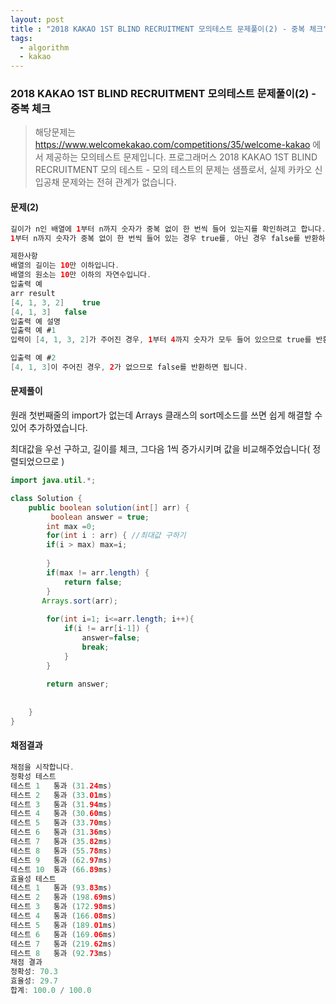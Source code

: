 ```yaml
---
layout: post
title : "2018 KAKAO 1ST BLIND RECRUITMENT 모의테스트 문제풀이(2) - 중복 체크"
tags: 
  - algorithm
  - kakao
---
```


### 2018 KAKAO 1ST BLIND RECRUITMENT 모의테스트 문제풀이(2) - 중복 체크

> 해당문제는 https://www.welcomekakao.com/competitions/35/welcome-kakao 에서 제공하는 모의테스트 문제입니다. 
프로그래머스 2018 KAKAO 1ST BLIND RECRUITMENT 모의 테스트 - 모의 테스트의 문제는 샘플로서, 실제 카카오 신입공채 문제와는 전혀 관계가 없습니다.

#### 문제(2)
```java
길이가 n인 배열에 1부터 n까지 숫자가 중복 없이 한 번씩 들어 있는지를 확인하려고 합니다.
1부터 n까지 숫자가 중복 없이 한 번씩 들어 있는 경우 true를, 아닌 경우 false를 반환하도록 함수 solution을 완성해주세요.

제한사항
배열의 길이는 10만 이하입니다.
배열의 원소는 10만 이하의 자연수입니다.
입출력 예
arr	result
[4, 1, 3, 2]	true
[4, 1, 3]	false
입출력 예 설명
입출력 예 #1
입력이 [4, 1, 3, 2]가 주어진 경우, 1부터 4까지 숫자가 모두 들어 있으므로 true를 반환하면 됩니다.

입출력 예 #2
[4, 1, 3]이 주어진 경우, 2가 없으므로 false를 반환하면 됩니다.

```


#### 문제풀이

원래 첫번째줄의 import가 없는데 Arrays 클래스의 sort메소드를 쓰면 쉽게 해결할 수 있어 추가하였습니다.

최대값을 우선 구하고, 길이를 체크, 그다음 1씩 증가시키며 값을 비교해주었습니다( 정렬되었으므로 )

```java
import java.util.*;

class Solution {
    public boolean solution(int[] arr) {
         boolean answer = true;
        int max =0;
        for(int i : arr) { //최대값 구하기
        if(i > max) max=i;
          
        }
        if(max != arr.length) {
            return false;
        }
       Arrays.sort(arr);
      
        for(int i=1; i<=arr.length; i++){
            if(i != arr[i-1]) {
                answer=false;
                break;
            }
        }
              
        return answer;
        
        
    }
}

```

#### 채점결과
```java
채점을 시작합니다.
정확성 테스트
테스트 1	통과 (31.24ms)
테스트 2	통과 (33.01ms)
테스트 3	통과 (31.94ms)
테스트 4	통과 (30.60ms)
테스트 5	통과 (33.70ms)
테스트 6	통과 (31.36ms)
테스트 7	통과 (35.82ms)
테스트 8	통과 (55.78ms)
테스트 9	통과 (62.97ms)
테스트 10	통과 (66.89ms)
효율성 테스트
테스트 1	통과 (93.83ms)
테스트 2	통과 (198.69ms)
테스트 3	통과 (172.98ms)
테스트 4	통과 (166.08ms)
테스트 5	통과 (189.01ms)
테스트 6	통과 (169.06ms)
테스트 7	통과 (219.62ms)
테스트 8	통과 (92.73ms)
채점 결과
정확성: 70.3
효율성: 29.7
합계: 100.0 / 100.0

```